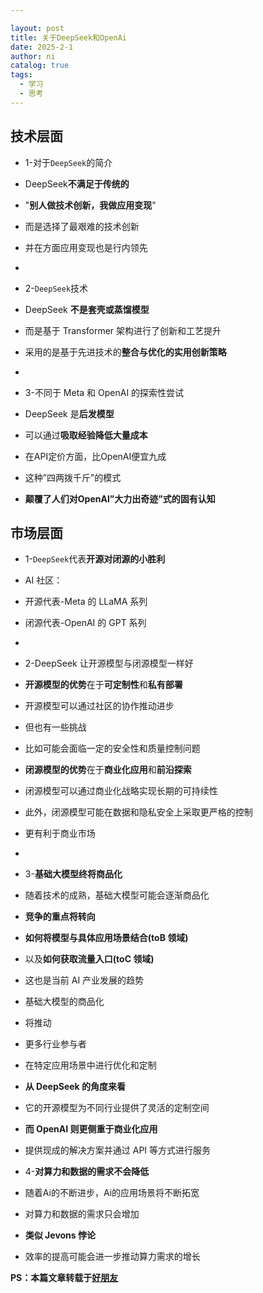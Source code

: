 ```yaml
---

layout: post
title: 关于DeepSeek和OpenAi
date: 2025-2-1
author: ni
catalog: true
tags:
  - 学习
  - 思考
---
```


## 技术层面

- 1-对于`DeepSeek`的简介
- DeepSeek**不满足于传统的**
- "**别人做技术创新，我做应用变现**"
- 而是选择了最艰难的技术创新
- 并在方面应用变现也是行内领先

- 
- 2-`DeepSeek`技术
- DeepSeek **不是套壳或蒸馏模型**
- 而是基于 Transformer 架构进行了创新和工艺提升
- 采用的是基于先进技术的**整合与优化的实用创新策略**

- 
- 3-不同于 Meta 和 OpenAI 的探索性尝试
- DeepSeek 是**后发模型**
- 可以通过**吸取经验降低大量成本**
- 在API定价方面，比OpenAI便宜九成
- 这种”四两拨千斤”的模式
- **颠覆了人们对OpenAI”大力出奇迹”式的固有认知**

## 市场层面

- 1-`DeepSeek`代表**开源对闭源的小胜利**
- AI 社区：
- 开源代表-Meta 的 LLaMA 系列
- 闭源代表-OpenAI 的 GPT 系列

- 
- 2-DeepSeek 让开源模型与闭源模型一样好
- **开源模型的优势**在于**可定制性**和**私有部署**
- 开源模型可以通过社区的协作推动进步
- 但也有一些挑战
- 比如可能会面临一定的安全性和质量控制问题
- **闭源模型的优势**在于**商业化应用**和**前沿探索**
- 闭源模型可以通过商业化战略实现长期的可持续性
- 此外，闭源模型可能在数据和隐私安全上采取更严格的控制
- 更有利于商业市场
-  
- 3-**基础大模型终将商品化**
- 随着技术的成熟，基础大模型可能会逐渐商品化
- **竞争的重点将转向**
- **如何将模型与具体应用场景结合(toB 领域)**
- 以及**如何获取流量入口(toC 领域)**
- 这也是当前 AI 产业发展的趋势
- 基础大模型的商品化
- 将推动
- 更多行业参与者
- 在特定应用场景中进行优化和定制
- **从 DeepSeek 的角度来看**
- 它的开源模型为不同行业提供了灵活的定制空间
- **而 OpenAI 则更侧重于商业化应用**
- 提供现成的解决方案并通过 API 等方式进行服务
- 4-**对算力和数据的需求不会降低**
- 随着Ai的不断进步，Ai的应用场景将不断拓宽
- 对算力和数据的需求只会增加
- **类似 Jevons 悖论**
- 效率的提高可能会进一步推动算力需求的增长

**PS：本篇文章转载于[好朋友](https://icpc.cloud/)**